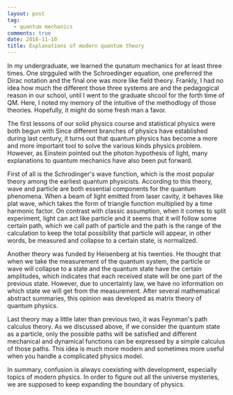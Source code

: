 ```yaml
---
layout: post
tag: 
  - quantum mechanics
comments: true
date: 2016-11-10
title: Explanations of modern quantum theory
---
```


In my undergraduate, we learned the qunatum mechanics for at least three times. One strgguled with the Schroedinger equation, one preferred the Dirac notation and the final one was more like field theory. Frankly, I had no idea how much the different those three systems are and the pedagogical reason in our school, until I went to the graduate shcool for the forth time of QM. Here, I noted my memory of the intuitive of the methodlogy of those theories. Hopefully, it might do some fresh man a favor.

The first lessons of our solid physics course and statistical physics were both begun with 
Since different branches of physics have established during last century, it turns out that quantum physics has become a more and more important tool to solve the various kinds physics problem. However, as Einstein pointed out the photon hypothesis of light, many explanations to quantum mechanics have also been put forward.

First of all is the Schrodinger's wave function, which is the most popular theory among the earliest quantum physicists. According to this theory, wave and particle are both essential components for the quantum phenomena. When a beam of light emitted from laser cavity, it behaves like plat wave, which takes the form of triangle function multiplied by a time harmonic factor. On contrast with classic assumption, when it comes to split experiment, light can act like particle and it seems that it will follow some certain path, which we call path of particle and the path is the range of the calculation to keep the total possibility that particle will appear, in other words, be measured and collapse to a certain state, is normalized.

Another theory was funded by Heisenberg at his twenties. He thought that when we take the measurement of the quantum system, the particle or wave will collapse to a state and the quantum state have the certain amplitudes, which indicates that each received state will be one part of the previous state. However, due to uncertainty law, we have no information on which state we will get from the measurement. After several mathematical abstract summaries, this opinion was developed as matrix theory of quantum physics.

Last theory may a little later than previous two, it was Feynman's path calculus theory. As we discussed above, if we consider the quantum state as a particle, only the possible paths will be satisfied and different mechanical and dynamical functions can be expressed by a simple calculus of those paths. This idea is much more modern and sometimes more useful when you handle a complicated physics model.

In summary, confusion is always coexisting with development, especially topics of modern physics. In order to figure out all the universe mysteries, we are supposed to keep expanding the boundary of physics.



